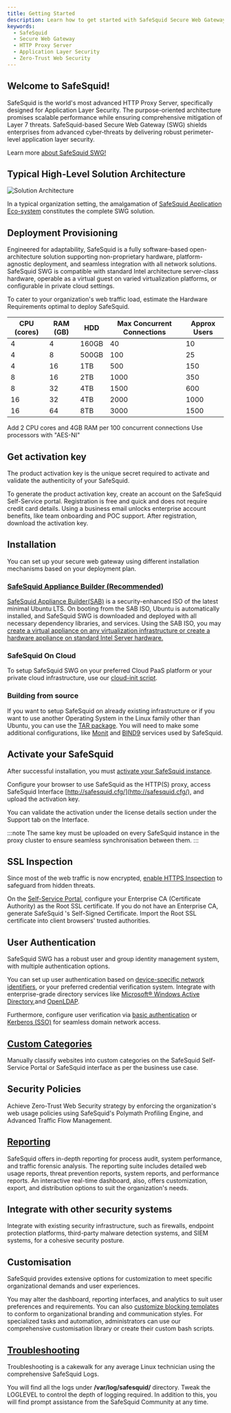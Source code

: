 ```yaml
---
title: Getting Started
description: Learn how to get started with SafeSquid Secure Web Gateway, the world's most advanced HTTP Proxy Server for Application Layer Security.
keywords:
  - SafeSquid
  - Secure Web Gateway
  - HTTP Proxy Server
  - Application Layer Security
  - Zero-Trust Web Security
---
```


## Welcome to SafeSquid!

SafeSquid is the world's most advanced HTTP Proxy Server, specifically designed for Application Layer Security. The purpose-oriented architecture promises scalable performance while ensuring comprehensive mitigation of Layer 7 threats. SafeSquid-based Secure Web Gateway (SWG) shields enterprises from advanced cyber‑threats by delivering robust perimeter-level application layer security.

Learn more [about SafeSquid SWG!](/docs/01-About%20SafeSquid%20SWG/main.md)

## Typical High-Level Solution Architecture
![Solution Architecture](/img/Getting-Started/Getting_Started_with_SafeSquid_Secure_Web_Gateway/image1.webp)

In a typical organization setting, the amalgamation of [SafeSquid Application Eco-system](/docs/05-Architecture/Application_Eco-System.md) constitutes the complete SWG solution.

## Deployment Provisioning
Engineered for adaptability, SafeSquid is a fully software-based open-architecture solution supporting non-proprietary hardware, platform-agnostic deployment, and seamless integration with all network solutions. SafeSquid SWG is compatible with standard Intel architecture server-class hardware, operable as a virtual guest on varied virtualization platforms, or configurable in private cloud settings.

To cater to your organization's web traffic load, estimate the Hardware Requirements optimal to deploy SafeSquid.

| **CPU (cores)** | **RAM (GB)** | **HDD**  | **Max Concurrent Connections** | **Approx Users** |
|----------------|-------------|---------|------------------------------|-----------------|
| 4             | 4           | 160GB   | 40                           | 10              |
| 4             | 8           | 500GB   | 100                          | 25              |
| 4             | 16          | 1TB     | 500                          | 150             |
| 8             | 16          | 2TB     | 1000                         | 350             |
| 8             | 32          | 4TB     | 1500                         | 600             |
| 16            | 32          | 4TB     | 2000                         | 1000            |
| 16            | 64          | 8TB     | 3000                         | 1500            |

  Add 2 CPU cores and 4GB RAM per 100 concurrent connections
  Use processors with "AES-NI"

## Get activation key
The product activation key is the unique secret required to activate and validate the authenticity of your SafeSquid.

To generate the product activation key, create an account on the SafeSquid Self-Service portal. Registration is free and quick and does not require credit card details. Using a business email unlocks enterprise account benefits, like team onboarding and POC support. After registration, download the activation key.

## Installation
You can set up your secure web gateway using different installation mechanisms based on your deployment plan.

### [SafeSquid Appliance Builder (Recommended)](/docs/03-Installation/02-On-Premise/main.md)

[SafeSquid Appliance Builder(SAB)](https://downloads.safesquid.com/appliance/safesquid.iso) is a security-enhanced ISO of the latest minimal Ubuntu LTS. On booting from the SAB ISO, Ubuntu is automatically installed, and SafeSquid SWG is downloaded and deployed with all necessary dependency libraries, and services. Using the SAB ISO, you may [create a virtual appliance on any virtualization infrastructure or create a hardware appliance on standard Intel Server hardware.](/docs/03-Installation/02-On-Premise/main.md)

### SafeSquid On Cloud
To setup SafeSquid SWG on your preferred Cloud PaaS platform or your private cloud infrastructure, use our [cloud-init script](https://raw.githubusercontent.com/SafeSquid-Github/safesquid_cloud-init/main/safesquid_cloud-init.yaml).

### Building from source
If you want to setup SafeSquid on already existing infrastructure or if you want to use another Operating System in the Linux family other than Ubuntu, you can use the [TAR package](https://downloads.safesquid.com/appliance/binary/safesquid-2024.0715.1656.3-swg-concept.tar.gz). You will need to make some additional configurations, like [Monit](/docs/13-System%20Audit/Monit.md) and [BIND9](/docs/14-Performance%20Optimisation/01-Internalisae%20DNS/Bind.md) services used by SafeSquid.

## Activate your SafeSquid
After successful installation, you must [activate your SafeSquid instance](/docs/04-License%20Activation/main.md).

Configure your browser to use SafeSquid as the HTTP(S) proxy, access SafeSquid Interface [http://safesquid.cfg/](http://safesquid.cfg/), and upload the activation key.

You can validate the activation under the license details section under the Support tab on the Interface.

:::note
The same key must be uploaded on every SafeSquid instance in the proxy cluster to ensure seamless synchronisation between them.
:::
## SSL Inspection
Since most of the web traffic is now encrypted, [enable HTTPS Inspection](/docs/07-SSL%20Inspection/Setup%20SSL%20Inspection.md) to safeguard from hidden threats.

On the [Self-Service Portal](/docs/05-Architecture/Management_of_Self-Service_Portal.md), configure your Enterprise CA (Certificate Authority) as the Root SSL certificate. If you do not have an Enterprise CA, generate SafeSquid \'s Self-Signed Certificate. Import the Root SSL certificate into client browsers' trusted authorities.

## User Authentication
SafeSquid SWG has a robust user and group identity management system, with multiple authentication options.

You can set up user authentication based on [device-specific network identifiers](/docs/06-User%20Identification/03-Network%20Identifiers/main.md), or your preferred credential verification system. Integrate with enterprise-grade directory services like [Microsoft® Windows Active Directory](/docs/06-User%20Identification/02-Directory%20Services/Active%20Directory/main.md),and [OpenLDAP](/docs/06-User%20Identification/02-Directory%20Services/OpenLDAP/main.md).

Furthermore, configure user verification via [basic authentication](/docs/06-User%20Identification/Browser%20Based%20Authentication.md) or [Kerberos (SSO)](/docs/06-User%20Identification/Kerberos%20SSO.md) for seamless domain network access.

## [Custom Categories](/docs/09-Profiling%20Engine/Website%20Categorization.md)
Manually classify websites into custom categories on the SafeSquid Self-Service Portal or SafeSquid interface as per the business use case.

## Security Policies
Achieve Zero-Trust Web Security strategy by enforcing the organization's web usage policies using SafeSquid's Polymath Profiling Engine, and Advanced Traffic Flow Management.

## [Reporting](/docs/13-System%20Audit/Real%20Time%20Statistics-Repoorting%20Module.md)
SafeSquid offers in-depth reporting for process audit, system performance, and traffic forensic analysis. The reporting suite includes detailed web usage reports, threat prevention reports, system reports, and performance reports. An interactive real-time dashboard, also, offers customization, export, and distribution options to suit the organization\'s needs.

## Integrate with other security systems
Integrate with existing security infrastructure, such as firewalls, endpoint protection platforms, third-party malware detection systems, and SIEM systems, for a cohesive security posture.

## Customisation
SafeSquid provides extensive options for customization to meet specific organizational demands and user experiences.
 
You may alter the dashboard, reporting interfaces, and analytics to suit user preferences and requirements. You can also [customize blocking templates](/docs/18-Custom%20Templates/main.md) to conform to organizational branding and communication styles. For specialized tasks and automation, administrators can use our comprehensive customisation library or create their custom bash scripts.

## [Troubleshooting](/docs/21-Troubleshooting/main.md)

Troubleshooting is a cakewalk for any average Linux technician using the comprehensive SafeSquid Logs.

You will find all the logs under **/var/log/safesquid/** directory.
Tweak the LOGLEVEL to control the depth of logging required. In addition to this, you will find prompt assistance from the SafeSquid Community at any time.